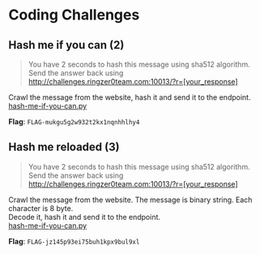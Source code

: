 # Coding Challenges

## Hash me if you can (2)

> You have 2 seconds to hash this message using sha512 algorithm. Send the answer back using http://challenges.ringzer0team.com:10013/?r=[your_response]

Crawl the message from the website, hash it and send it to the endpoint.  
[hash-me-if-you-can.py](./hash-me-if-you-can.py)

**Flag**: `FLAG-mukgu5g2w932t2kx1nqnhhlhy4`

## Hash me reloaded (3)

> You have 2 seconds to hash this message using sha512 algorithm. Send the answer back using http://challenges.ringzer0team.com:10013/?r=[your_response]

Crawl the message from the website. The message is binary string. Each character is 8 byte.  
Decode it, hash it and send it to the endpoint.  
[hash-me-if-you-can.py](./hash-me-if-you-can.py)

**Flag**: `FLAG-jz145p93ei75buh1kpx9bul9xl`
